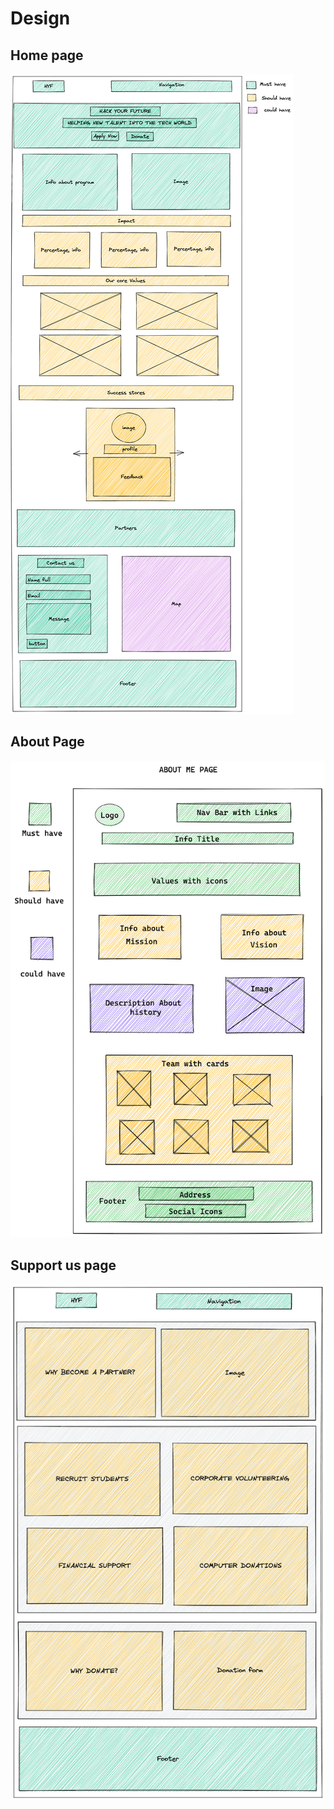 # Design

## Home page

![Home page](/planning/assets/Home-page.png)

## About Page

![About page](/planning/assets/About.png)

## Support us page

![Support us](/planning/assets/support-us-new.png)
